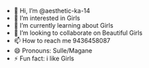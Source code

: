 - 👋 Hi, I’m @aesthetic-ka-14
- 👀 I’m interested in Girls
- 🌱 I’m currently learning about Girls
- 💞️ I’m looking to collaborate on Beautiful Girls
- 📫 How to reach me 9436458087
- 😄 Pronouns: Sulle/Magane
- ⚡ Fun fact: i like Girls

<!---
aesthetic-ka-14/aesthetic-ka-14 is a ✨ special ✨ repository because its `README.md` (this file) appears on your GitHub profile.
You can click the Preview link to take a look at your changes.
--->

